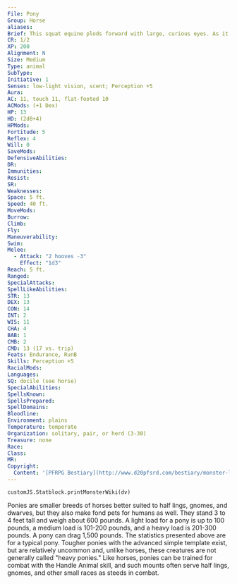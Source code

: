 ```yaml
---
File: Pony
Group: Horse
aliases: 
Brief: This squat equine plods forward with large, curious eyes. As it nears, it extends its muzzle, clearly expecting a treat.
CR: 1/2
XP: 200
Alignment: N
Size: Medium
Type: animal
SubType: 
Initiative: 1
Senses: low-light vision, scent; Perception +5
Aura: 
AC: 11, touch 11, flat-footed 10
ACMods: (+1 Dex)
HP: 13
HD: (2d8+4)
HPMods: 
Fortitude: 5
Reflex: 4
Will: 0
SaveMods: 
DefensiveAbilities: 
DR: 
Immunities: 
Resist: 
SR: 
Weaknesses: 
Space: 5 ft.
Speed: 40 ft.
MoveMods: 
Burrow: 
Climb: 
Fly: 
Maneuverability: 
Swim: 
Melee: 
  - Attack: "2 hooves -3"
    Effect: "1d3"
Reach: 5 ft.
Ranged: 
SpecialAttacks: 
SpellLikeAbilities: 
STR: 13
DEX: 13
CON: 14
INT: 2
WIS: 11
CHA: 4
BAB: 1
CMB: 2
CMD: 13 (17 vs. trip)
Feats: Endurance, RunB
Skills: Perception +5
RacialMods: 
Languages: 
SQ: docile (see horse)
SpecialAbilities: 
SpellsKnown: 
SpellsPrepared: 
SpellDomains: 
Bloodline: 
Environment: plains
Temperature: temperate
Organization: solitary, pair, or herd (3-30)
Treasure: none
Race: 
Class: 
MR: 
Copyright:
  Content: '[PFRPG Bestiary](http://www.d20pfsrd.com/bestiary/monster-lists-and-details/-h/horse/pony)'
---
```

```dataviewjs
customJS.Statblock.printMonsterWiki(dv)
```
Ponies are smaller breeds of horses better suited to half lings, gnomes, and dwarves, but they also make fond pets for humans as well. They stand 3 to 4 feet tall and weigh about 600 pounds. A light load for a pony is up to 100 pounds, a medium load is 101-200 pounds, and a heavy load is 201-300 pounds. A pony can drag 1,500 pounds. The statistics presented above are for a typical pony. Tougher ponies with the advanced simple template exist, but are relatively uncommon and, unlike horses, these creatures are not generally called "heavy ponies." Like horses, ponies can be trained for combat with the Handle Animal skill, and such mounts often serve half lings, gnomes, and other small races as steeds in combat.
